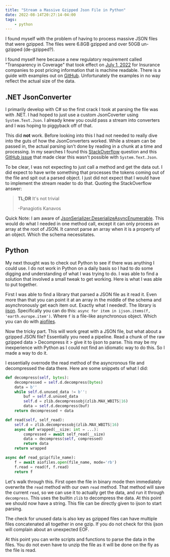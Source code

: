```yaml
---
title: "Stream a Massive Gzipped Json File in Python"
date: 2022-08-14T20:27:14-04:00
tags:
    - python
---
```

I found myself with the problem of having to process massive JSON files that were gzipped. The files were 6.8GB gzipped and over 50GB un-gzipped (de-gzipped?).

I found myself here because a new regulatory requirement called "Transparency in Coverage" that took effect on [July 1, 2022](https://www.cms.gov/healthplan-price-transparency) for Insurance companies to post pricing information that is machine readable. There is a guide with examples out on [GitHub](https://github.com/CMSgov/price-transparency-guide). Unfortunately the examples in no way reflect the actual size of the data.

## .NET JsonConverter
I primarily develop with C# so the first crack I took at parsing the file was with .NET. I had hoped to just use a custom JsonCoverter using `System.Text.Json`. I already knew you could pass a stream into converters and I was hoping to piggyback off of that.

This did **not** work. Before looking into this I had not needed to really dive into the guts of how the JsonConverters worked. While a stream can be passed in, the actual parsing isn't done by reading in a chunk at a time and processing. In my searches I found this [StackOverflow](https://stackoverflow.com/questions/58572524/asynchonously-deserializing-a-list-using-system-text-json) question and this [GitHub issue](https://github.com/dotnet/runtime/issues/30328) that made clear this wasn't possible with `System.Text.Json`.

To be clear, I was not expecting to just call a method and get the data out. I did expect to have write something that processes the tokens coming out of the file and spit out a parsed object. I just did not expect that I would have to implement the stream reader to do that. Quoting the StackOverflow answer:

>**TL;DR** It's not trivial
>
>-Panagiotis Kanavos

Quick Note: I am aware of [JsonSerializer.DeserializeAsyncEnumerable](https://docs.microsoft.com/en-us/dotnet/api/system.text.json.jsonserializer.deserializeasyncenumerable?view=net-6.0). This would do what I needed in one method call, except it can only process an array at the root of JSON. It cannot parse an array when it is a property of an object. Which the schema necessitates. 

## Python
My next thought was to check out Python to see if there was anything I could use. I do not work in Python on a daily basis so I had to do some digging and understanding of what I was trying to do. I was able to find a solution that involved a small tweak to get working. Here is what I was able to put together.

First I was able to find a library that parsed a JSON file as it read it. Even more than that you can point it at an array in the middle of the schema and asynchronously get each item out. Exactly what I needed!. The library is [ijson](https://pypi.org/project/ijson/). Specifically you can do this: `async for item in ijson.items(f, 'earth.europe.item')`. Where `f` is a file-like asynchronous object. Which you can do with [aiofiles](https://pypi.org/project/aiofiles/).

Now the tricky part. This will work great with a JSON file, but what about a gzipped JSON file? Essentially you need a pipeline. Read a chunk of the raw gzipped data > Decompress it > give it to ijson to parse. This may be my inexperience with Python as I could not find an idiomatic way to do this. So I made a way to do it.

I essentially overrode the read method of the asyncronous file and decompressed the data there. Here are some snippets of what I did:

```python
def decompress(self, bytes):
    decompressed = self.d.decompress(bytes)
    data = b''
    while self.d.unused_data != b'':
        buf = self.d.unused_data
        self.d = zlib.decompressobj(zlib.MAX_WBITS|16)
        data = self.d.decompress(buf)
    return decompressed + data

def read(self, self_read):
    self.d = zlib.decompressobj(zlib.MAX_WBITS|16)
    async def wrapped(__size: int = ...):
        compressed = await self_read(__size)
        data = decompress(self, compressed)
        return data
    return wrapped

async def read_gzip(file_name):
    f = await aiofiles.open(file_name, mode='rb')
    f.read = read(f, f.read)
    return f
```

Let's walk through this. First open the file in binary mode then immediately overwrite the `read` method with our own `read` method. That method will save the current `read`, so we can use it to actually get the data, and run it through `decompress`. This uses the builtin `zlib` to decompress the data. At this point we should now have a string. This file can be directly given to ijson to start parsing. 

The check for unused data is also key as gzipped files can have multiple files concatenated all together in one gzip. If you do not check for this ijson will complain about an unexpected EOF. 

At this point you can write scripts and functions to parse the data in the files. You do not even have to unzip the file as it will be done on the fly as the file is read.
